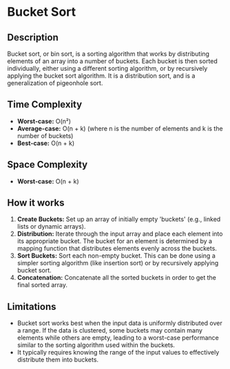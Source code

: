 # Bucket Sort

## Description
Bucket sort, or bin sort, is a sorting algorithm that works by distributing elements of an array into a number of buckets. Each bucket is then sorted individually, either using a different sorting algorithm, or by recursively applying the bucket sort algorithm. It is a distribution sort, and is a generalization of pigeonhole sort.

## Time Complexity
*   **Worst-case:** O(n²)
*   **Average-case:** O(n + k) (where n is the number of elements and k is the number of buckets)
*   **Best-case:** O(n + k)

## Space Complexity
*   **Worst-case:** O(n + k)

## How it works
1.  **Create Buckets:** Set up an array of initially empty 'buckets' (e.g., linked lists or dynamic arrays).
2.  **Distribution:** Iterate through the input array and place each element into its appropriate bucket. The bucket for an element is determined by a mapping function that distributes elements evenly across the buckets.
3.  **Sort Buckets:** Sort each non-empty bucket. This can be done using a simpler sorting algorithm (like insertion sort) or by recursively applying bucket sort.
4.  **Concatenation:** Concatenate all the sorted buckets in order to get the final sorted array.

## Limitations
*   Bucket sort works best when the input data is uniformly distributed over a range. If the data is clustered, some buckets may contain many elements while others are empty, leading to a worst-case performance similar to the sorting algorithm used within the buckets.
*   It typically requires knowing the range of the input values to effectively distribute them into buckets.
